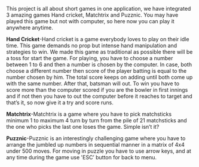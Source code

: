 This project is all about short games in one application, we have integrated 3 amazing games Hand cricket, Matchtrix and Puzznic. You may have played this game but not with computer, so here now you can play it anywhere anytime.

**Hand Cricket**-Hand cricket is a game everybody loves to play on their idle time. This game demands no prop but intense hand manipulation and strategies to win. We made this game as traditional as possible there will be a toss for start the game. For playing, you have to choose a number between 1 to 6 and then a number is chosen by the computer. In case, both choose a different number then score of the player batting is equal to the number chosen by him. The total score keeps on adding until both come up with the same number. After that, batsman will out. To win you have to score more than the computer scored if you are the bowler in first innings and if not then you have to out the computer before it reaches to target and that’s it, so now give it a try and score runs.

**Matchtrix**-Matchtrix is a game where you have to pick matchsticks minimum 1 to maximum 4 turn by turn from the pile of 21 matchsticks and the one who picks the last one loses the game. Simple isn’t it?

**Puzznic**-Puzznic is an interestingly challenging game where you have to arrange the jumbled up numbers in sequential manner in a matrix of 4x4 under 500 moves. For moving in puzzle you have to use arrow keys, and at any time during the game use 'ESC’ button for back to menu.
